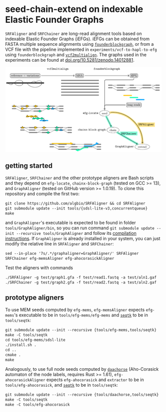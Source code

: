 # seed-chain-extend on indexable Elastic Founder Graphs
`SRFAligner` and `SRFChainer` are long-read alignment tools based on indexable Elastic Founder Graphs (iEFGs). iEFGs can be obtained from FASTA multiple sequence alignments using [`founderblockgraph`](https://github.com/algbio/founderblockgraphs), or from a VCF file with the pipeline implemented in `experiments/vcf-to-hapl-to-efg` using `founderblockgraph` and [`vcf2multialign`](https://github.com/tsnorri/vcf2multialign/). The graphs used in the experiments can be found at [doi.org/10.5281/zenodo.14012881](https://doi.org/10.5281/zenodo.14012881).

![Workflow to build iEFGs from a VCF file and to perform seed-chain-extend alignment](docs/workflow.png)

## getting started
`SRFAligner`, `SRFChainer` and the other prototype aligners are Bash scripts and they depend on `efg-locate`, `chainx-block-graph` (tested on GCC >= 13), and `GraphAligner` (tested on GitHub version >= 1.0.19). To clone this repository and compile the first two:
```console
git clone https://github.com/algbio/SRFAligner && cd SRFAligner
git submodule update --init tools/{sdsl-lite-v3,concurrentqueue}
make
```
and `GraphAligner`'s executable is expected to be found in folder `tools/GraphAligner/bin`, so you can run command `git submodule update --init --recursive tools/GraphAligner` and follow its [compilation instructions](https://github.com/maickrau/GraphAligner?tab=readme-ov-file#compilation). If `GraphAligner` is already installed in your system, you can just modify the relative line in `SRFAligner` and `SRFChainer`:
```console
sed --in-place '7s/.*/graphaligner=GraphAligner/' SRFAligner SRFChainer efg-memsAligner efg-ahocorasickAligner
```
Test the aligners with commands
```console
./SRFAligner -g test/graph1.gfa -f test/read1.fastq -a test/aln1.gaf
./SRFChainer -g test/graph2.gfa -f test/read2.fastq -a test/aln2.gaf
```

## prototype aligners
To use MEM seeds computed by `efg-mems`, `efg-memsAligner` expects `efg-mems`'s executable to be in `tools/efg-mems/efg-mems` and [`seqtk`](https://github.com/lh3/seqtk) to be in `tools/seqtk`:
```console
git submodule update --init --recursive {tools/efg-mems,tools/seqtk}
make -C tools/seqtk
cd tools/efg-mems/sdsl-lite
./install.sh .
cd ..
cmake .
make
```

Analogously, to use full node seeds computed by [`daachorse`](https://github.com/daac-tools/daachorse) (Aho-Corasick automaton of the node labels, requires Rust >= 1.61), `efg-ahocorasickAligner` expects `efg-ahocorasick` and `extractor` to be in `tools/efg-ahocorasick`, and [`seqtk`](https://github.com/lh3/seqtk) to be in `tools/seqtk`:

```console
git submodule update --init --recursive {tools/daachorse,tools/seqtk}
make -C tools/seqtk
make -C tools/efg-ahocorasick
```
